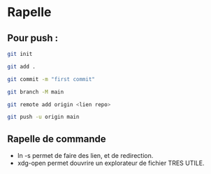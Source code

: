# Rapelle 

## Pour push :

```sh
git init

git add .

git commit -m "first commit"

git branch -M main

git remote add origin <lien repo>

git push -u origin main
```

## Rapelle de commande

- ln -s permet de faire des lien, et de redirection.
- xdg-open permet douvrire un explorateur de fichier TRES UTILE.
